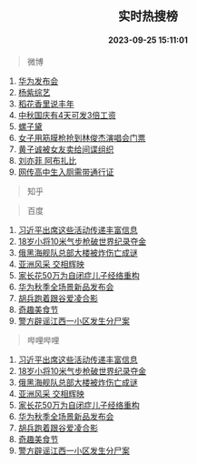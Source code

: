 <div align="center"><h2>实时热搜榜</h2><h4>2023-09-25 15:11:01</h4></div>

> 微博  

1. [华为发布会](https://s.weibo.com/weibo?q=%E5%8D%8E%E4%B8%BA%E5%8F%91%E5%B8%83%E4%BC%9A&t=31&band_rank=1&Refer=top)<br />
2. [杨紫综艺](https://s.weibo.com/weibo?q=%E6%9D%A8%E7%B4%AB%E7%BB%BC%E8%89%BA&t=31&band_rank=2&Refer=top)<br />
3. [稻花香里说丰年](https://s.weibo.com/weibo?q=%23%E7%A8%BB%E8%8A%B1%E9%A6%99%E9%87%8C%E8%AF%B4%E4%B8%B0%E5%B9%B4%23&t=31&band_rank=3&Refer=top)<br />
4. [中秋国庆有4天可发3倍工资](https://s.weibo.com/weibo?q=%23%E4%B8%AD%E7%A7%8B%E5%9B%BD%E5%BA%86%E6%9C%894%E5%A4%A9%E5%8F%AF%E5%8F%913%E5%80%8D%E5%B7%A5%E8%B5%84%23&t=31&band_rank=4&Refer=top)<br />
5. [螺子黛](https://s.weibo.com/weibo?q=%E8%9E%BA%E5%AD%90%E9%BB%9B&t=31&band_rank=5&Refer=top)<br />
6. [女子用筋膜枪抢到林俊杰演唱会门票](https://s.weibo.com/weibo?q=%23%E5%A5%B3%E5%AD%90%E7%94%A8%E7%AD%8B%E8%86%9C%E6%9E%AA%E6%8A%A2%E5%88%B0%E6%9E%97%E4%BF%8A%E6%9D%B0%E6%BC%94%E5%94%B1%E4%BC%9A%E9%97%A8%E7%A5%A8%23&t=31&band_rank=6&Refer=top)<br />
7. [黄子诚被女友卖给间谍组织](https://s.weibo.com/weibo?q=%23%E9%BB%84%E5%AD%90%E8%AF%9A%E8%A2%AB%E5%A5%B3%E5%8F%8B%E5%8D%96%E7%BB%99%E9%97%B4%E8%B0%8D%E7%BB%84%E7%BB%87%23&t=31&band_rank=7&Refer=top)<br />
8. [刘亦菲 阿布扎比](https://s.weibo.com/weibo?q=%E5%88%98%E4%BA%A6%E8%8F%B2%20%E9%98%BF%E5%B8%83%E6%89%8E%E6%AF%94&t=31&band_rank=8&Refer=top)<br />
9. [网传高中生入厕需带通行证](https://s.weibo.com/weibo?q=%23%E7%BD%91%E4%BC%A0%E9%AB%98%E4%B8%AD%E7%94%9F%E5%85%A5%E5%8E%95%E9%9C%80%E5%B8%A6%E9%80%9A%E8%A1%8C%E8%AF%81%23&t=31&band_rank=9&Refer=top)<br />

> 知乎  


> 百度  

1. [习近平出席这些活动传递丰富信息](https://www.baidu.com/s?wd=%E4%B9%A0%E8%BF%91%E5%B9%B3%E5%87%BA%E5%B8%AD%E8%BF%99%E4%BA%9B%E6%B4%BB%E5%8A%A8%E4%BC%A0%E9%80%92%E4%B8%B0%E5%AF%8C%E4%BF%A1%E6%81%AF&sa=fyb_news&rsv_dl=fyb_news)<br />
2. [18岁小将10米气步枪破世界纪录夺金](https://www.baidu.com/s?wd=18%E5%B2%81%E5%B0%8F%E5%B0%8610%E7%B1%B3%E6%B0%94%E6%AD%A5%E6%9E%AA%E7%A0%B4%E4%B8%96%E7%95%8C%E7%BA%AA%E5%BD%95%E5%A4%BA%E9%87%91&sa=fyb_news&rsv_dl=fyb_news)<br />
3. [俄黑海舰队总部大楼被炸伤亡成谜](https://www.baidu.com/s?wd=%E4%BF%84%E9%BB%91%E6%B5%B7%E8%88%B0%E9%98%9F%E6%80%BB%E9%83%A8%E5%A4%A7%E6%A5%BC%E8%A2%AB%E7%82%B8%E4%BC%A4%E4%BA%A1%E6%88%90%E8%B0%9C&sa=fyb_news&rsv_dl=fyb_news)<br />
4. [亚洲风采 交相辉映](https://www.baidu.com/s?wd=%E4%BA%9A%E6%B4%B2%E9%A3%8E%E9%87%87+%E4%BA%A4%E7%9B%B8%E8%BE%89%E6%98%A0&sa=fyb_news&rsv_dl=fyb_news)<br />
5. [家长花50万为自闭症儿子经络重构](https://www.baidu.com/s?wd=%E5%AE%B6%E9%95%BF%E8%8A%B150%E4%B8%87%E4%B8%BA%E8%87%AA%E9%97%AD%E7%97%87%E5%84%BF%E5%AD%90%E7%BB%8F%E7%BB%9C%E9%87%8D%E6%9E%84&sa=fyb_news&rsv_dl=fyb_news)<br />
6. [华为秋季全场景新品发布会](https://www.baidu.com/s?wd=%E5%8D%8E%E4%B8%BA%E7%A7%8B%E5%AD%A3%E5%85%A8%E5%9C%BA%E6%99%AF%E6%96%B0%E5%93%81%E5%8F%91%E5%B8%83%E4%BC%9A&sa=fyb_news&rsv_dl=fyb_news)<br />
7. [胡兵跑着跟谷爱凌合影](https://www.baidu.com/s?wd=%E8%83%A1%E5%85%B5%E8%B7%91%E7%9D%80%E8%B7%9F%E8%B0%B7%E7%88%B1%E5%87%8C%E5%90%88%E5%BD%B1&sa=fyb_news&rsv_dl=fyb_news)<br />
8. [奇趣美食节](https://www.baidu.com/s?wd=%E5%A5%87%E8%B6%A3%E7%BE%8E%E9%A3%9F%E8%8A%82&sa=fyb_news&rsv_dl=fyb_news)<br />
9. [警方辟谣江西一小区发生分尸案](https://www.baidu.com/s?wd=%E8%AD%A6%E6%96%B9%E8%BE%9F%E8%B0%A3%E6%B1%9F%E8%A5%BF%E4%B8%80%E5%B0%8F%E5%8C%BA%E5%8F%91%E7%94%9F%E5%88%86%E5%B0%B8%E6%A1%88&sa=fyb_news&rsv_dl=fyb_news)<br />

> 哔哩哔哩  

1. [习近平出席这些活动传递丰富信息](https://www.baidu.com/s?wd=%E4%B9%A0%E8%BF%91%E5%B9%B3%E5%87%BA%E5%B8%AD%E8%BF%99%E4%BA%9B%E6%B4%BB%E5%8A%A8%E4%BC%A0%E9%80%92%E4%B8%B0%E5%AF%8C%E4%BF%A1%E6%81%AF&sa=fyb_news&rsv_dl=fyb_news)<br />
2. [18岁小将10米气步枪破世界纪录夺金](https://www.baidu.com/s?wd=18%E5%B2%81%E5%B0%8F%E5%B0%8610%E7%B1%B3%E6%B0%94%E6%AD%A5%E6%9E%AA%E7%A0%B4%E4%B8%96%E7%95%8C%E7%BA%AA%E5%BD%95%E5%A4%BA%E9%87%91&sa=fyb_news&rsv_dl=fyb_news)<br />
3. [俄黑海舰队总部大楼被炸伤亡成谜](https://www.baidu.com/s?wd=%E4%BF%84%E9%BB%91%E6%B5%B7%E8%88%B0%E9%98%9F%E6%80%BB%E9%83%A8%E5%A4%A7%E6%A5%BC%E8%A2%AB%E7%82%B8%E4%BC%A4%E4%BA%A1%E6%88%90%E8%B0%9C&sa=fyb_news&rsv_dl=fyb_news)<br />
4. [亚洲风采 交相辉映](https://www.baidu.com/s?wd=%E4%BA%9A%E6%B4%B2%E9%A3%8E%E9%87%87+%E4%BA%A4%E7%9B%B8%E8%BE%89%E6%98%A0&sa=fyb_news&rsv_dl=fyb_news)<br />
5. [家长花50万为自闭症儿子经络重构](https://www.baidu.com/s?wd=%E5%AE%B6%E9%95%BF%E8%8A%B150%E4%B8%87%E4%B8%BA%E8%87%AA%E9%97%AD%E7%97%87%E5%84%BF%E5%AD%90%E7%BB%8F%E7%BB%9C%E9%87%8D%E6%9E%84&sa=fyb_news&rsv_dl=fyb_news)<br />
6. [华为秋季全场景新品发布会](https://www.baidu.com/s?wd=%E5%8D%8E%E4%B8%BA%E7%A7%8B%E5%AD%A3%E5%85%A8%E5%9C%BA%E6%99%AF%E6%96%B0%E5%93%81%E5%8F%91%E5%B8%83%E4%BC%9A&sa=fyb_news&rsv_dl=fyb_news)<br />
7. [胡兵跑着跟谷爱凌合影](https://www.baidu.com/s?wd=%E8%83%A1%E5%85%B5%E8%B7%91%E7%9D%80%E8%B7%9F%E8%B0%B7%E7%88%B1%E5%87%8C%E5%90%88%E5%BD%B1&sa=fyb_news&rsv_dl=fyb_news)<br />
8. [奇趣美食节](https://www.baidu.com/s?wd=%E5%A5%87%E8%B6%A3%E7%BE%8E%E9%A3%9F%E8%8A%82&sa=fyb_news&rsv_dl=fyb_news)<br />
9. [警方辟谣江西一小区发生分尸案](https://www.baidu.com/s?wd=%E8%AD%A6%E6%96%B9%E8%BE%9F%E8%B0%A3%E6%B1%9F%E8%A5%BF%E4%B8%80%E5%B0%8F%E5%8C%BA%E5%8F%91%E7%94%9F%E5%88%86%E5%B0%B8%E6%A1%88&sa=fyb_news&rsv_dl=fyb_news)<br />
